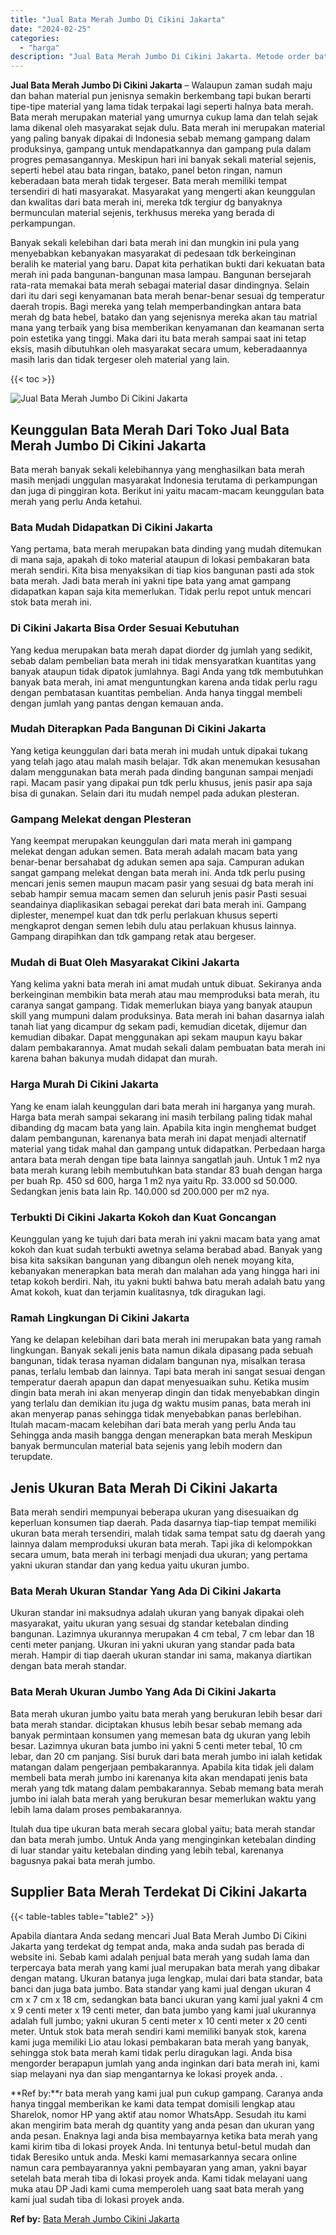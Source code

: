 ```yaml
---
title: "Jual Bata Merah Jumbo Di Cikini Jakarta"
date: "2024-02-25"
categories: 
  - "harga"
description: "Jual Bata Merah Jumbo Di Cikini Jakarta. Metode order bata merah yang kami jual pun cukup gampang. Caranya anda hanya tinggal memberikan ke kami data tempat..."
---
```


**Jual Bata Merah Jumbo Di Cikini Jakarta** – Walaupun zaman sudah maju dan bahan material pun jenisnya semakin berkembang tapi bukan berarti tipe-tipe material yang lama tidak terpakai lagi seperti halnya bata merah. Bata merah merupakan material yang umurnya cukup lama dan telah sejak lama dikenal oleh masyarakat sejak dulu. Bata merah ini merupakan material yang paling banyak dipakai di Indonesia sebab memang gampang dalam produksinya, gampang untuk mendapatkannya dan gampang pula dalam progres pemasangannya. Meskipun hari ini banyak sekali material sejenis, seperti hebel atau bata ringan, batako, panel beton ringan, namun keberadaan bata merah tidak tergeser. Bata merah memiliki tempat tersendiri di hati masyarakat. Masyarakat yang mengerti akan keunggulan dan kwalitas dari bata merah ini, mereka tdk tergiur dg banyaknya bermunculan material sejenis, terkhusus mereka yang berada di perkampungan.

Banyak sekali kelebihan dari bata merah ini dan mungkin ini pula yang menyebabkan kebanyakan masyarakat di pedesaan tdk berkeinginan beralih ke material yang baru. Dapat kita perhatikan bukti dari kekuatan bata merah ini pada bangunan-bangunan masa lampau. Bangunan bersejarah rata-rata memakai bata merah sebagai material dasar dindingnya. Selain dari itu dari segi kenyamanan bata merah benar-benar sesuai dg temperatur daerah tropis. Bagi mereka yang telah memperbandingkan antara bata merah dg bata hebel, batako dan yang sejenisnya mereka akan tau matrial mana yang terbaik yang bisa memberikan kenyamanan dan keamanan serta poin estetika yang tinggi. Maka dari itu bata merah sampai saat ini tetap eksis, masih dibutuhkan oleh masyarakat secara umum, keberadaannya masih laris dan tidak tergeser oleh material yang lain.

{{< toc >}}

![Jual Bata Merah Jumbo Di Cikini Jakarta](/images/jual-bata-merah-18.png)

## Keunggulan Bata Merah Dari Toko Jual Bata Merah Jumbo Di Cikini Jakarta

Bata merah banyak sekali kelebihannya yang menghasilkan bata merah masih menjadi unggulan masyarakat Indonesia terutama di perkampungan dan juga di pinggiran kota. Berikut ini yaitu macam-macam keunggulan bata merah yang perlu Anda ketahui.

### Bata Mudah Didapatkan Di Cikini Jakarta

Yang pertama, bata merah merupakan bata dinding yang mudah ditemukan di mana saja, apakah di toko material ataupun di lokasi pembakaran bata merah sendiri. Kita bisa menyaksikan di tiap kios bangunan pasti ada stok bata merah. Jadi bata merah ini yakni tipe bata yang amat gampang didapatkan kapan saja kita memerlukan. Tidak perlu repot untuk mencari stok bata merah ini.

### Di Cikini Jakarta Bisa Order Sesuai Kebutuhan

Yang kedua merupakan bata merah dapat diorder dg jumlah yang sedikit, sebab dalam pembelian bata merah ini tidak mensyaratkan kuantitas yang banyak ataupun tidak dipatok jumlahnya. Bagi Anda yang tdk membutuhkan banyak bata merah, ini amat menguntungkan karena anda tidak perlu ragu dengan pembatasan kuantitas pembelian. Anda hanya tinggal membeli dengan jumlah yang pantas dengan kemauan anda.

### Mudah Diterapkan Pada Bangunan Di Cikini Jakarta

Yang ketiga keunggulan dari bata merah ini mudah untuk dipakai tukang yang telah jago atau malah masih belajar. Tdk akan menemukan kesusahan dalam menggunakan bata merah pada dinding bangunan sampai menjadi rapi. Macam pasir yang dipakai pun tdk perlu khusus, jenis pasir apa saja bisa di gunakan. Selain dari itu mudah nempel pada adukan plesteran.

### Gampang Melekat dengan Plesteran

Yang keempat merupakan keunggulan dari mata merah ini gampang melekat dengan adukan semen. Bata merah adalah macam bata yang benar-benar bersahabat dg adukan semen apa saja. Campuran adukan sangat gampang melekat dengan bata merah ini. Anda tdk perlu pusing mencari jenis semen maupun macam pasir yang sesuai dg bata merah ini sebab hampir semua macam semen dan seluruh jenis pasir Pasti sesuai seandainya diaplikasikan sebagai perekat dari bata merah ini. Gampang diplester, menempel kuat dan tdk perlu perlakuan khusus seperti mengkaprot dengan semen lebih dulu atau perlakuan khusus lainnya. Gampang dirapihkan dan tdk gampang retak atau bergeser.

### Mudah di Buat Oleh Masyarakat Cikini Jakarta

Yang kelima yakni bata merah ini amat mudah untuk dibuat. Sekiranya anda berkeinginan membikin bata merah atau mau memproduksi bata merah, itu caranya sangat gampang. Tidak memerlukan biaya yang banyak ataupun skill yang mumpuni dalam produksinya. Bata merah ini bahan dasarnya ialah tanah liat yang dicampur dg sekam padi, kemudian dicetak, dijemur dan kemudian dibakar. Dapat menggunakan api sekam maupun kayu bakar dalam pembakarannya. Amat mudah sekali dalam pembuatan bata merah ini karena bahan bakunya mudah didapat dan murah.

### Harga Murah Di Cikini Jakarta

Yang ke enam ialah keunggulan dari bata merah ini harganya yang murah. Harga bata merah sampai sekarang ini masih terbilang paling tidak mahal dibanding dg macam bata yang lain. Apabila kita ingin menghemat budget dalam pembangunan, karenanya bata merah ini dapat menjadi alternatif material yang tidak mahal dan gampang untuk didapatkan. Perbedaan harga antara bata merah dengan tipe bata lainnya sangatlah jauh. Untuk 1 m2 nya bata merah kurang lebih membutuhkan bata standar 83 buah dengan harga per buah Rp. 450 sd 600, harga 1 m2 nya yaitu Rp. 33.000 sd 50.000. Sedangkan jenis bata lain Rp. 140.000 sd 200.000 per m2 nya.

### Terbukti Di Cikini Jakarta Kokoh dan Kuat Goncangan

Keunggulan yang ke tujuh dari bata merah ini yakni macam bata yang amat kokoh dan kuat sudah terbukti awetnya selama berabad abad. Banyak yang bisa kita saksikan bangunan yang dibangun oleh nenek moyang kita, kebanyakan menerapkan bata merah dan malahan ada yang hingga hari ini tetap kokoh berdiri. Nah, itu yakni bukti bahwa batu merah adalah batu yang Amat kokoh, kuat dan terjamin kualitasnya, tdk diragukan lagi.

### Ramah Lingkungan Di Cikini Jakarta

Yang ke delapan kelebihan dari bata merah ini merupakan bata yang ramah lingkungan. Banyak sekali jenis bata namun dikala dipasang pada sebuah bangunan, tidak terasa nyaman didalam bangunan nya, misalkan terasa panas, terlalu lembab dan lainnya. Tapi bata merah ini sangat sesuai dengan temperatur daerah apapun dan dapat menyesuaikan suhu. Ketika musim dingin bata merah ini akan menyerap dingin dan tidak menyebabkan dingin yang terlalu dan demikian itu juga dg waktu musim panas, bata merah ini akan menyerap panas sehingga tidak menyebabkan panas berlebihan. Itulah macam-macam kelebihan dari bata merah yang perlu Anda tau Sehingga anda masih bangga dengan menerapkan bata merah Meskipun banyak bermunculan material bata sejenis yang lebih modern dan terupdate.

## Jenis Ukuran Bata Merah Di Cikini Jakarta

Bata merah sendiri mempunyai beberapa ukuran yang disesuaikan dg keperluan konsumen tiap daerah. Pada dasarnya tiap-tiap tempat memiliki ukuran bata merah tersendiri, malah tidak sama tempat satu dg daerah yang lainnya dalam memproduksi ukuran bata merah. Tapi jika di kelompokkan secara umum, bata merah ini terbagi menjadi dua ukuran; yang pertama yakni ukuran standar dan yang kedua yaitu ukuran jumbo.

### Bata Merah Ukuran Standar Yang Ada Di Cikini Jakarta

Ukuran standar ini maksudnya adalah ukuran yang banyak dipakai oleh masyarakat, yaitu ukuran yang sesuai dg standar ketebalan dinding bangunan. Lazimnya ukurannya merupakan 4 cm tebal, 7 cm lebar dan 18 centi meter panjang. Ukuran ini yakni ukuran yang standar pada bata merah. Hampir di tiap daerah ukuran standar ini sama, makanya diartikan dengan bata merah standar.

### Bata Merah Ukuran Jumbo Yang Ada Di Cikini Jakarta

Bata merah ukuran jumbo yaitu bata merah yang berukuran lebih besar dari bata merah standar. diciptakan khusus lebih besar sebab memang ada banyak permintaan konsumen yang memesan bata dg ukuran yang lebih besar. Lazimnya ukuran bata jumbo ini yakni 5 centi meter tebal, 10 cm lebar, dan 20 cm panjang. Sisi buruk dari bata merah jumbo ini ialah ketidak matangan dalam pengerjaan pembakarannya. Apabila kita tidak jeli dalam membeli bata merah jumbo ini karenanya kita akan mendapati jenis bata merah yang tdk matang dalam pembakarannya. Sebab memang bata merah jumbo ini ialah bata merah yang berukuran besar memerlukan waktu yang lebih lama dalam proses pembakarannya.

Itulah dua tipe ukuran bata merah secara global yaitu; bata merah standar dan bata merah jumbo. Untuk Anda yang menginginkan ketebalan dinding di luar standar yaitu ketebalan dinding yang lebih tebal, karenanya bagusnya pakai bata merah jumbo.

## Supplier Bata Merah Terdekat Di Cikini Jakarta

{{< table-tables table="table2" >}}

Apabila diantara Anda sedang mencari Jual Bata Merah Jumbo Di Cikini Jakarta yang terdekat dg tempat anda, maka anda sudah pas berada di website ini. Sebab kami adalah penjual bata merah yang sudah lama dan terpercaya bata merah yang kami jual merupakan bata merah yang dibakar dengan matang. Ukuran batanya juga lengkap, mulai dari bata standar, bata banci dan juga bata jumbo. Bata standar yang kami jual dengan ukuran 4 cm x 7 cm x 18 cm, sedangkan bata banci ukuran yang kami jual yakni 4 cm x 9 centi meter x 19 centi meter, dan bata jumbo yang kami jual ukurannya adalah full jumbo; yakni ukuran 5 centi meter x 10 centi meter x 20 centi meter. Untuk stok bata merah sendiri kami memiliki banyak stok, karena kami juga memiliki Lio atau lokasi pembakaran bata merah yang banyak, sehingga stok bata merah kami tidak perlu diragukan lagi. Anda bisa mengorder berapapun jumlah yang anda inginkan dari bata merah ini, kami siap melayani nya dan siap mengantarnya ke lokasi proyek anda.
.

**Ref by:**r bata merah yang kami jual pun cukup gampang. Caranya anda hanya tinggal memberikan ke kami data tempat domisili lengkap atau Sharelok, nomor HP yang aktif atau nomor WhatsApp. Sesudah itu kami akan mengirim bata merah dg quantity yang anda pesan dan ukuran yang anda pesan. Enaknya lagi anda bisa membayarnya ketika bata merah yang kami kirim tiba di lokasi proyek Anda. Ini tentunya betul-betul mudah dan tidak Beresiko untuk anda. Meski kami memasarkannya secara online namun cara pembayarannya yakni pembayaran yang aman, yakni bayar setelah bata merah tiba di lokasi proyek anda. Kami tidak melayani uang muka atau DP Jadi kami cuma memperoleh uang saat bata merah yang kami jual sudah tiba di lokasi proyek anda.

**Ref by:** [Bata Merah Jumbo Cikini Jakarta](https://id.wikipedia.org/wiki/Bata)
